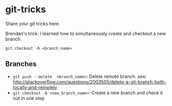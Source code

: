 # git-tricks
Share your git tricks here.

Brendan's trick: I learned how to simultaneously create and checkout a new branch.
```
git checkout -b <branch_name>
```

## Branches
- `git push --delete  <branch_name>`: Delete remote branch.  see: http://stackoverflow.com/questions/2003505/delete-a-git-branch-both-locally-and-remotely
- `git checkout -b <new_branch_name>`: Create a new branch and check it out in one step

